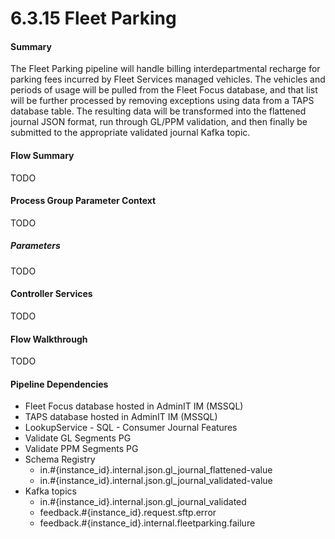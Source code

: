 # 6.3.15 Fleet Parking

#### Summary

The Fleet Parking pipeline will handle billing interdepartmental recharge for parking fees incurred by Fleet Services managed vehicles.  The vehicles and periods of usage will be pulled from the Fleet Focus database, and that list will be further processed by removing exceptions using data from a TAPS database table.  The resulting data will be transformed into the flattened journal JSON format, run through GL/PPM validation, and then finally be submitted to the appropriate validated journal Kafka topic.

#### Flow Summary
TODO

#### Process Group Parameter Context
TODO

##### Parameters
TODO

#### Controller Services
TODO

#### Flow Walkthrough
TODO

#### Pipeline Dependencies

* Fleet Focus database hosted in AdminIT IM (MSSQL)
* TAPS database hosted in AdminIT IM (MSSQL)
* LookupService - SQL - Consumer Journal Features
* Validate GL Segments PG
* Validate PPM Segments PG
* Schema Registry
  * in.#{instance_id}.internal.json.gl_journal_flattened-value
  * in.#{instance_id}.internal.json.gl_journal_validated-value
* Kafka topics
  * in.#{instance_id}.internal.json.gl_journal_validated
  * feedback.#{instance_id}.request.sftp.error
  * feedback.#{instance_id}.internal.fleetparking.failure